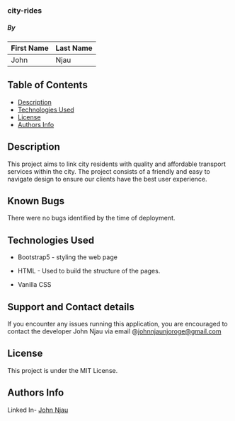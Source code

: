 ### city-rides

##### By

| First Name | Last Name |
| ---------- | --------- |
| John       | Njau      |

## Table of Contents

- [Description](#description)
- [Technologies Used](#technology-used)
- [License](#licence)
- [Authors Info](#author-Info)

## Description

<p>This project aims to link city residents with quality and affordable transport services within the city.
The project consists of a friendly and easy to navigate design to ensure our clients have the best user experience.</p>

## Known Bugs

There were no bugs identified by the time of deployment.

## Technologies Used

- Bootstrap5 - styling the web page

- HTML - Used to build the structure of the pages.

- Vanilla CSS 

## Support and Contact details

If you encounter any issues running this application, you are encouraged to contact the developer John Njau via email @johnnjaunjoroge@gmail.com

## License

This project is under the MIT License.

## Authors Info

Linked In- [John Njau](https://www.linkedin.com/in/john-njau-868b37213)
